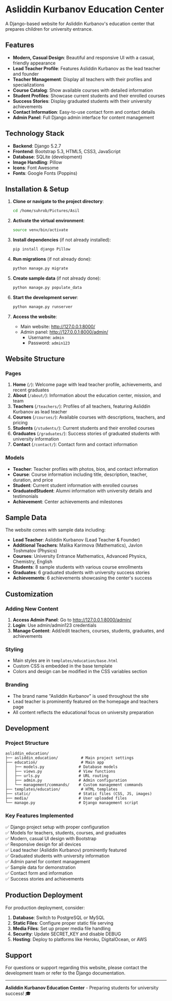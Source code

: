 # Asliddin Kurbanov Education Center

A Django-based website for Asliddin Kurbanov's education center that prepares children for university entrance.

## Features

- **Modern, Casual Design**: Beautiful and responsive UI with a casual, friendly appearance
- **Lead Teacher Profile**: Features Asliddin Kurbanov as the lead teacher and founder
- **Teacher Management**: Display all teachers with their profiles and specializations
- **Course Catalog**: Show available courses with detailed information
- **Student Profiles**: Showcase current students and their enrolled courses
- **Success Stories**: Display graduated students with their university achievements
- **Contact Information**: Easy-to-use contact form and contact details
- **Admin Panel**: Full Django admin interface for content management

## Technology Stack

- **Backend**: Django 5.2.7
- **Frontend**: Bootstrap 5.3, HTML5, CSS3, JavaScript
- **Database**: SQLite (development)
- **Image Handling**: Pillow
- **Icons**: Font Awesome
- **Fonts**: Google Fonts (Poppins)

## Installation & Setup

1. **Clone or navigate to the project directory**:
   ```bash
   cd /home/suhrob/Pictures/Asil
   ```

2. **Activate the virtual environment**:
   ```bash
   source venv/bin/activate
   ```

3. **Install dependencies** (if not already installed):
   ```bash
   pip install django Pillow
   ```

4. **Run migrations** (if not already done):
   ```bash
   python manage.py migrate
   ```

5. **Create sample data** (if not already done):
   ```bash
   python manage.py populate_data
   ```

6. **Start the development server**:
   ```bash
   python manage.py runserver
   ```

7. **Access the website**:
   - Main website: http://127.0.0.1:8000/
   - Admin panel: http://127.0.0.1:8000/admin/
     - Username: `admin`
     - Password: `admin123`

## Website Structure

### Pages

1. **Home** (`/`): Welcome page with lead teacher profile, achievements, and recent graduates
2. **About** (`/about/`): Information about the education center, mission, and team
3. **Teachers** (`/teachers/`): Profiles of all teachers, featuring Asliddin Kurbanov as lead teacher
4. **Courses** (`/courses/`): Available courses with descriptions, teachers, and pricing
5. **Students** (`/students/`): Current students and their enrolled courses
6. **Graduates** (`/graduates/`): Success stories of graduated students with university information
7. **Contact** (`/contact/`): Contact form and contact information

### Models

- **Teacher**: Teacher profiles with photos, bios, and contact information
- **Course**: Course information including title, description, teacher, duration, and price
- **Student**: Current student information with enrolled courses
- **GraduatedStudent**: Alumni information with university details and testimonials
- **Achievement**: Center achievements and milestones

## Sample Data

The website comes with sample data including:

- **Lead Teacher**: Asliddin Kurbanov (Lead Teacher & Founder)
- **Additional Teachers**: Malika Karimova (Mathematics), Javlon Toshmatov (Physics)
- **Courses**: University Entrance Mathematics, Advanced Physics, Chemistry, English
- **Students**: 8 sample students with various course enrollments
- **Graduates**: 6 graduated students with university success stories
- **Achievements**: 6 achievements showcasing the center's success

## Customization

### Adding New Content

1. **Access Admin Panel**: Go to http://127.0.0.1:8000/admin/
2. **Login**: Use admin/admin123 credentials
3. **Manage Content**: Add/edit teachers, courses, students, graduates, and achievements

### Styling

- Main styles are in `templates/education/base.html`
- Custom CSS is embedded in the base template
- Colors and design can be modified in the CSS variables section

### Branding

- The brand name "Asliddin Kurbanov" is used throughout the site
- Lead teacher is prominently featured on the homepage and teachers page
- All content reflects the educational focus on university preparation

## Development

### Project Structure

```
asliddin_education/
├── asliddin_education/          # Main project settings
├── education/                   # Main app
│   ├── models.py               # Database models
│   ├── views.py                # View functions
│   ├── urls.py                 # URL routing
│   ├── admin.py                # Admin configuration
│   └── management/commands/    # Custom management commands
├── templates/education/         # HTML templates
├── static/                     # Static files (CSS, JS, images)
├── media/                      # User uploaded files
└── manage.py                   # Django management script
```

### Key Features Implemented

✅ Django project setup with proper configuration  
✅ Models for teachers, students, courses, and graduates  
✅ Modern, casual UI design with Bootstrap  
✅ Responsive design for all devices  
✅ Lead teacher (Asliddin Kurbanov) prominently featured  
✅ Graduated students with university information  
✅ Admin panel for content management  
✅ Sample data for demonstration  
✅ Contact form and information  
✅ Success stories and achievements  

## Production Deployment

For production deployment, consider:

1. **Database**: Switch to PostgreSQL or MySQL
2. **Static Files**: Configure proper static file serving
3. **Media Files**: Set up proper media file handling
4. **Security**: Update SECRET_KEY and disable DEBUG
5. **Hosting**: Deploy to platforms like Heroku, DigitalOcean, or AWS

## Support

For questions or support regarding this website, please contact the development team or refer to the Django documentation.

---

**Asliddin Kurbanov Education Center** - Preparing students for university success! 🎓
